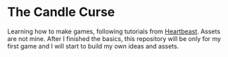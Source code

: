 # The Candle Curse
 Learning how to make games, following tutorials from [Heartbeast](https://www.youtube.com/user/uheartbeast). Assets are not mine. After I finished the basics, this repository will be only for my first game and I will start to build my own ideas and assets.